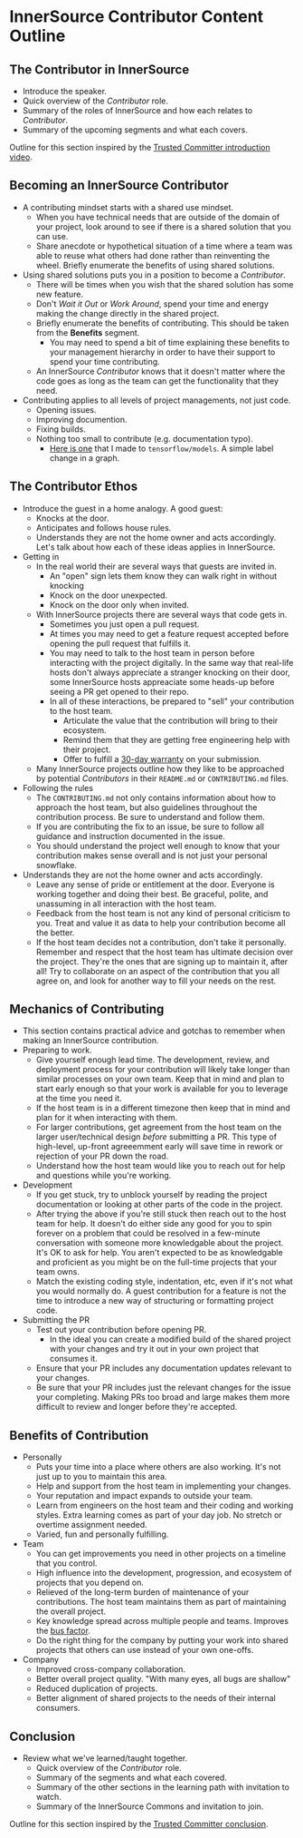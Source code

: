 # InnerSource Contributor Content Outline

## The Contributor in InnerSource

  - Introduce the speaker.
  - Quick overview of the _Contributor_ role.
  - Summary of the roles of InnerSource and how each relates to _Contributor_.
  - Summary of the upcoming segments and what each covers.

Outline for this section inspired by the [Trusted Committer introduction video].

## Becoming an InnerSource Contributor

  - A contributing mindset starts with a shared use mindset.
    - When you have technical needs that are outside of the domain of your project,
    look around to see if there is a shared solution that you can use.
    - Share anecdote or hypothetical situation of a time where a team was able to reuse what others had done rather than reinventing the wheel.
    Briefly enumerate the benefits of using shared solutions.
  - Using shared solutions puts you in a position to become a _Contributor_.
    - There will be times when you wish that the shared solution has some new feature.
    - Don't _Wait it Out_ or _Work Around_, spend your time and energy making the change directly in the shared project.
    - Briefly enumerate the benefits of contributing.
    This should be taken from the **Benefits** segment.
      - You may need to spend a bit of time explaining these benefits to your management hierarchy in order to have their support to spend your time contributing.
    - An InnerSource _Contributor_ knows that it doesn't matter where the code goes as long as the team can get the functionality that they need.
  - Contributing applies to all levels of project managements, not just code.
    - Opening issues.
    - Improving documention.
    - Fixing builds.
    - Nothing too small to contribute (e.g. documentation typo).
      - [Here is one](https://github.com/tensorflow/models/pull/4784) that I made to `tensorflow/models`.
      A simple label change in a graph.

## The Contributor Ethos

  - Introduce the guest in a home analogy.
  A good guest:
    - Knocks at the door.
    - Anticipates and follows house rules.
    - Understands they are not the home owner and acts accordingly.
  Let's talk about how each of these ideas applies in InnerSource.
  - Getting in
    - In the real world their are several ways that guests are invited in.
      - An "open" sign lets them know they can walk right in without knocking
      - Knock on the door unexpected.
      - Knock on the door only when invited.
    - With InnerSource projects there are several ways that code gets in.
      - Sometimes you just open a pull request.
      - At times you may need to get a feature request accepted before opening the pull request that fulfills it.
      - You may need to talk to the host team in person before interacting with the project digitally.
      In the same way that real-life hosts don't always appreciate a stranger knocking on their door, some InnerSource hosts appreaciate some heads-up before seeing a PR get opened to their repo.
      - In all of these interactions, be prepared to "sell" your contribution to the host team.
        - Articulate the value that the contribution will bring to their ecosystem.
        - Remind them that they are getting free engineering help with their project.
        - Offer to fulfill a [30-day warranty] on your submission.
    - Many InnerSource projects outline how they like to be approached by potential _Contributors_ in their `README.md` or `CONTRIBUTING.md` files.
  - Following the rules
    - The `CONTRIBUTING.md` not only contains information about how to approach the host team,
    but also guidelines throughout the contribution process.
    Be sure to understand and follow them.
    - If you are contributing the fix to an issue, be sure to follow all guidance and instruction documented in the issue.
    - You should understand the project well enough to know that your contribution makes sense overall and is not just your personal snowflake.
  - Understands they are not the home owner and acts accordingly.
    - Leave any sense of pride or entitlement at the door.
    Everyone is working together and doing their best.
    Be graceful, polite, and unassuming in all interaction with the host team.
    - Feedback from the host team is not any kind of personal criticism to you.
    Treat and value it as data to help your contribution become all the better.
    - If the host team decides not a contribution, don't take it personally.
    Remember and respect that the host team has ultimate decision over the project.
    They're the ones that are signing up to maintain it, after all!
    Try to collaborate on an aspect of the contribution that you all agree on,
    and look for another way to fill your needs on the rest.
  
## Mechanics of Contributing

  - This section contains practical advice and gotchas to remember when making an InnerSource contribution.
  - Preparing to work.
    - Give yourself enough lead time.
  The development, review, and deployment process for your contribution will likely take longer than similar processes on your own team.
  Keep that in mind and plan to start early enough so that your work is available for you to leverage at the time you need it.
    - If the host team is in a different timezone then keep that in mind and plan for it when interacting with them.
    - For larger contributions, get agreement from the host team on the larger user/technical design _before_ submitting a PR.
  This type of high-level, up-front agreeemment early will save time in rework or rejection of your PR down the road.
    - Understand how the host team would like you to reach out for help and questions while you're working.
  - Development
    - If you get stuck, try to unblock yourself by reading the project documentation or looking at other parts of the code in the project.
    - After trying the above if you're still stuck then reach out to the host team for help.
    It doesn't do either side any good for you to spin forever on a problem that could be resolved in a few-minute conversation with someone more knowledgable about the project.
    It's OK to ask for help.
    You aren't expected to be as knowledgable and proficient as you might be on the full-time projects that your team owns.
    - Match the existing coding style, indentation, etc, even if it's not what you would normally do.
    A guest contribution for a feature is not the time to introduce a new way of structuring or formatting project code.
  - Submitting the PR
    - Test out your contribution before opening PR.
      - In the ideal you can create a modified build of the shared project with your changes and try it out in your own project that consumes it.
    - Ensure that your PR includes any documentation updates relevant to your changes.
    - Be sure that your PR includes just the relevant changes for the issue your completing.
    Making PRs too broad and large makes them more difficult to review and longer before they're accepted.
  
## Benefits of Contribution

  - Personally
    - Puts your time into a place where others are also working.
    It's not just up to you to maintain this area.
    - Help and support from the host team in implementing your changes.
    - Your reputation and impact expands to outside your team.
    - Learn from engineers on the host team and their coding and working styles.
    Extra learning comes as part of your day job.
    No stretch or overtime assignment needed.
    - Varied, fun and personally fulfilling.
  - Team
    - You can get improvements you need in other projects on a timeline that you control.
    - High influence into the development, progression, and ecosystem of projects that you depend on.
    - Relieved of the long-term burden of maintenance of your contributions.
    The host team maintains them as part of maintaining the overall project.
    - Key knowledge spread across multiple people and teams.
    Improves the [bus factor].
    - Do the right thing for the company by putting your work into shared projects that others can use instead of your own one-offs.
  - Company
    - Improved cross-company collaboration.
    - Better overall project quality.
    "With many eyes, all bugs are shallow"
    - Reduced duplication of projects.
    - Better alignment of shared projects to the needs of their internal consumers.

## Conclusion

- Review what we've learned/taught together.
  - Quick overview of the _Contributor_ role.
  - Summary of the segments and what each covered.
  - Summary of the other sections in the learning path with invitation to watch.
  - Summary of the InnerSource Commons and invitation to join.
  
Outline for this section inspired by the [Trusted Committer conclusion].

[Trusted Committer conclusion]: https://learning.oreilly.com/videos/the-trusted-committer/9781492047599/9781492047599-video323932
[Trusted Committer introduction video]: https://learning.oreilly.com/videos/the-trusted-committer/9781492047599/9781492047599-video323925
[30-day warranty]: https://github.com/InnerSourceCommons/InnerSourcePatterns/blob/master/30-day-warranty.md
[bus factor]: https://en.wikipedia.org/wiki/Bus_factor
